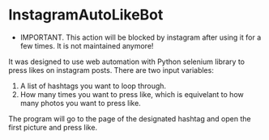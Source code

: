 # InstagramAutoLikeBot
* IMPORTANT. This action will be blocked by instagram after using it for a few times. It is not maintained anymore!

It was designed to use web automation with Python selenium library to press likes on instagram posts.
There are two input variables: 
1. A list of hashtags you want to loop through.
2. How many times you want to press like, which is equivelant to how many photos you want to press like.

The program will go to the page of the designated hashtag and open the first picture and press like.


